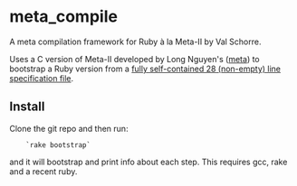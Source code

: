 meta_compile
============

A meta compilation framework for Ruby à la Meta-II by Val Schorre. 

Uses a C version of Meta-II developed by Long Nguyen's ([meta](https://github.com/impeachgod/meta)) to bootstrap a Ruby version from a [fully self-contained 28 (non-empty) line specification file](https://raw.github.com/robertfeldt/meta_compile/master/bootstrap/meta_for_ruby.txt).

Install
-------

Clone the git repo and then run:

        `rake bootstrap`

and it will bootstrap and print info about each step. This requires gcc, rake and a recent ruby.
